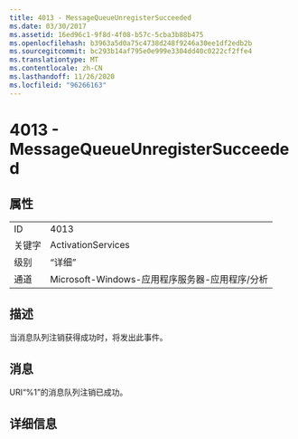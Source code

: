 ```yaml
---
title: 4013 - MessageQueueUnregisterSucceeded
ms.date: 03/30/2017
ms.assetid: 16ed96c1-9f8d-4f08-b57c-5cba3b88b475
ms.openlocfilehash: b3963a5d0a75c4738d248f9246a30ee1df2edb2b
ms.sourcegitcommit: bc293b14af795e0e999e3304dd40c0222cf2ffe4
ms.translationtype: MT
ms.contentlocale: zh-CN
ms.lasthandoff: 11/26/2020
ms.locfileid: "96266163"
---
```

# <a name="4013---messagequeueunregistersucceeded"></a>4013 - MessageQueueUnregisterSucceeded

## <a name="properties"></a>属性  
  
|||  
|-|-|  
|ID|4013|  
|关键字|ActivationServices|  
|级别|“详细”|  
|通道|Microsoft-Windows-应用程序服务器-应用程序/分析|  
  
## <a name="description"></a>描述  

 当消息队列注销获得成功时，将发出此事件。  
  
## <a name="message"></a>消息  

 URI“%1”的消息队列注销已成功。  
  
## <a name="details"></a>详细信息
